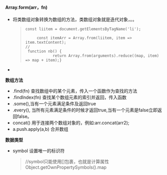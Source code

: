 #### Array.form(arr，fn)

- 将类数组对象转换为数组的方法，类数组对象就是迭代对象，。。

  > ```
  > const liitem = document.getElementsByTagName('li');
  > 
  >      const itemArr = Array.from(liitem, item => item.textContent);
  > //
  >  function nb() {
  >             return Array.from(arguments).reduce((map, item) => map + item);}
  > ```

- 

**数组方法**

- .find(fn) 查找数组中的某个元素，传入一个函数作为查找的方法
- .findIndex(fn) 查找某个数组元素的索引并返回，传入函数 
- .some(),当有一个元素满足条件及返回true
- .every(), 当所有元素满足条件的时候才返回true,当有一个元素是false立即返回false。
- concat() 用于连接两个数组对象的，例如:arr.concat(arr2);
- a.push.apply(a,b) 合并数组

**数据类型**

- symbol 设置唯一的标识符

  > [Symbol('nina')]:{xx}
  >
  > //symbol只能使用[]包裹，也就是计算属性
  > Object.getOwnPropertySymbols().map

